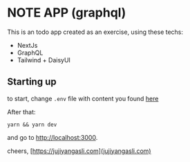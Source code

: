 # NOTE APP (graphql)

This is an todo app created as an exercise, using these techs:

- NextJs
- GraphQL
- Tailwind + DaisyUI

## Starting up
to start, change `.env` file with content you found [here](https://notepad.link/share/wzfERnQ3NUIRHK3lp9lh)

After that:
```
yarn && yarn dev
```

and go to [http://localhost:3000](http://localhost:3000).

cheers, [https://jujiyangasli.com](jujiyangasli.com)
